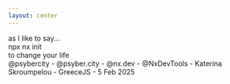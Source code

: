 ```yaml
---
layout: center
---
```


<div class="text-center">
  <div class="text-gray-400 text-lg italic mb-8">
    as I like to say...
  </div>
  
  <div class="text-3xl font-mono bg-gray-800 p-6 rounded-lg inline-block mb-8">
    npx nx init
  </div>
  
  <div class="text-5xl font-bold bg-gradient-to-r from-blue-500 to-purple-500 bg-clip-text text-transparent">
    to change your life
  </div>
</div>

<div class="absolute bottom-4 left-0 right-0 text-gray-400 text-sm text-center">
  @psybercity - @psyber.city - @nx.dev - @NxDevTools - Katerina Skroumpelou - GreeceJS - 5 Feb 2025
</div>